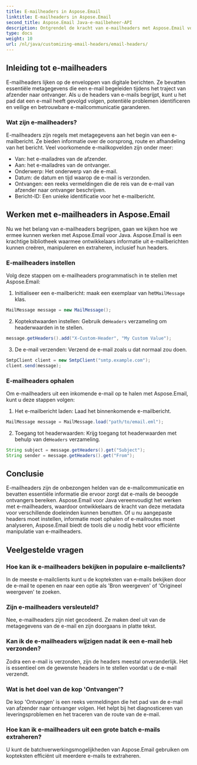 ```yaml
---
title: E-mailheaders in Aspose.Email
linktitle: E-mailheaders in Aspose.Email
second_title: Aspose.Email Java-e-mailbeheer-API
description: Ontgrendel de kracht van e-mailheaders met Aspose.Email voor Java. Leer hoe u moeiteloos e-mailheaders kunt instellen en ophalen.
type: docs
weight: 10
url: /nl/java/customizing-email-headers/email-headers/
---
```


## Inleiding tot e-mailheaders

E-mailheaders lijken op de enveloppen van digitale berichten. Ze bevatten essentiële metagegevens die een e-mail begeleiden tijdens het traject van afzender naar ontvanger. Als u de headers van e-mails begrijpt, kunt u het pad dat een e-mail heeft gevolgd volgen, potentiële problemen identificeren en veilige en betrouwbare e-mailcommunicatie garanderen.

### Wat zijn e-mailheaders?

E-mailheaders zijn regels met metagegevens aan het begin van een e-mailbericht. Ze bieden informatie over de oorsprong, route en afhandeling van het bericht. Veel voorkomende e-mailkopvelden zijn onder meer:

- Van: het e-mailadres van de afzender.
- Aan: het e-mailadres van de ontvanger.
- Onderwerp: Het onderwerp van de e-mail.
- Datum: de datum en tijd waarop de e-mail is verzonden.
- Ontvangen: een reeks vermeldingen die de reis van de e-mail van afzender naar ontvanger beschrijven.
- Bericht-ID: Een unieke identificatie voor het e-mailbericht.

## Werken met e-mailheaders in Aspose.Email

Nu we het belang van e-mailheaders begrijpen, gaan we kijken hoe we ermee kunnen werken met Aspose.Email voor Java. Aspose.Email is een krachtige bibliotheek waarmee ontwikkelaars informatie uit e-mailberichten kunnen creëren, manipuleren en extraheren, inclusief hun headers.

### E-mailheaders instellen

Volg deze stappen om e-mailheaders programmatisch in te stellen met Aspose.Email:

1.  Initialiseer een e-mailbericht: maak een exemplaar van het`MailMessage` klas.

```java
MailMessage message = new MailMessage();
```

2.  Koptekstwaarden instellen: Gebruik de`Headers` verzameling om headerwaarden in te stellen.

```java
message.getHeaders().add("X-Custom-Header", "My Custom Value");
```

3. De e-mail verzenden: Verzend de e-mail zoals u dat normaal zou doen.

```java
SmtpClient client = new SmtpClient("smtp.example.com");
client.send(message);
```

### E-mailheaders ophalen

Om e-mailheaders uit een inkomende e-mail op te halen met Aspose.Email, kunt u deze stappen volgen:

1. Het e-mailbericht laden: Laad het binnenkomende e-mailbericht.

```java
MailMessage message = MailMessage.load("path/to/email.eml");
```

2. Toegang tot headerwaarden: Krijg toegang tot headerwaarden met behulp van de`Headers` verzameling.

```java
String subject = message.getHeaders().get("Subject");
String sender = message.getHeaders().get("From");
```

## Conclusie

E-mailheaders zijn de onbezongen helden van de e-mailcommunicatie en bevatten essentiële informatie die ervoor zorgt dat e-mails de beoogde ontvangers bereiken. Aspose.Email voor Java vereenvoudigt het werken met e-mailheaders, waardoor ontwikkelaars de kracht van deze metadata voor verschillende doeleinden kunnen benutten. Of u nu aangepaste headers moet instellen, informatie moet ophalen of e-mailroutes moet analyseren, Aspose.Email biedt de tools die u nodig hebt voor efficiënte manipulatie van e-mailheaders.

## Veelgestelde vragen

### Hoe kan ik e-mailheaders bekijken in populaire e-mailclients?

In de meeste e-mailclients kunt u de kopteksten van e-mails bekijken door de e-mail te openen en naar een optie als 'Bron weergeven' of 'Origineel weergeven' te zoeken.

### Zijn e-mailheaders versleuteld?

Nee, e-mailheaders zijn niet gecodeerd. Ze maken deel uit van de metagegevens van de e-mail en zijn doorgaans in platte tekst.

### Kan ik de e-mailheaders wijzigen nadat ik een e-mail heb verzonden?

Zodra een e-mail is verzonden, zijn de headers meestal onveranderlijk. Het is essentieel om de gewenste headers in te stellen voordat u de e-mail verzendt.

### Wat is het doel van de kop 'Ontvangen'?

De kop 'Ontvangen' is een reeks vermeldingen die het pad van de e-mail van afzender naar ontvanger volgen. Het helpt bij het diagnosticeren van leveringsproblemen en het traceren van de route van de e-mail.

### Hoe kan ik e-mailheaders uit een grote batch e-mails extraheren?

U kunt de batchverwerkingsmogelijkheden van Aspose.Email gebruiken om kopteksten efficiënt uit meerdere e-mails te extraheren.